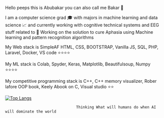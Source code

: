 Hello peeps this is Abubakar you can also call me Bakar 👋

I am a computer science grad 🎓 with majors in machine learning and data science 📈 and currently working with cognitive technical systems and EEG stuff related to 🧠
Working on the solution to cure Aphasia using Machine learning and pattern recognition algorithms

My Web stack is SimpleAF HTML, CSS, BOOTSTRAP, Vanilla JS, SQL, PHP, Laravel, Docker, VS code ⭐⭐⭐⭐

My ML stack is  Colab, Spyder, Keras, Matplotlib, Beautifulsoup, Numpy  ⭐⭐⭐⭐

My competitive programming stack is C++, C++ memory visualizer, Rober lafore OOP book, Keely Abook on C, Visual studio ⭐⭐

[![Top Langs](https://github-readme-stats.vercel.app/api/top-langs/?username=anuraghazra&layout=compact)](https://github.com/Abubakar26/github-readme-stats)



                                    Thinking What will humans do when AI will dominate the world


